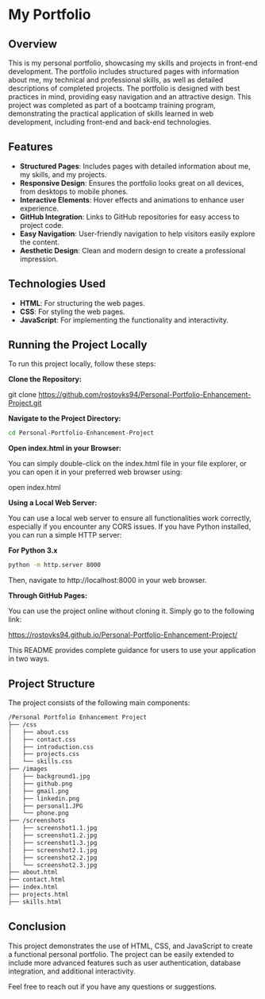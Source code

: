 # My Portfolio

## Overview

This is my personal portfolio, showcasing my skills and projects in front-end development. The portfolio includes structured pages with information about me, my technical and professional skills, as well as detailed descriptions of completed projects. The portfolio is designed with best practices in mind, providing easy navigation and an attractive design.
This project was completed as part of a bootcamp training program, demonstrating the practical application of skills learned in web development, including front-end and back-end technologies.


## Features

- **Structured Pages**: Includes pages with detailed information about me, my skills, and my projects.
- **Responsive Design**: Ensures the portfolio looks great on all devices, from desktops to mobile phones.
- **Interactive Elements**: Hover effects and animations to enhance user experience.
- **GitHub Integration**: Links to GitHub repositories for easy access to project code.
- **Easy Navigation**: User-friendly navigation to help visitors easily explore the content.
- **Aesthetic Design**: Clean and modern design to create a professional impression.
  

## Technologies Used

- **HTML**: For structuring the web pages.
- **CSS**: For styling the web pages.
- **JavaScript**: For implementing the functionality and interactivity.


## Running the Project Locally

To run this project locally, follow these steps:

**Clone the Repository:**

git clone https://github.com/rostovks94/Personal-Portfolio-Enhancement-Project.git

**Navigate to the Project Directory:**
```bash 
cd Personal-Portfolio-Enhancement-Project 
```
**Open index.html in your Browser:**

You can simply double-click on the index.html file in your file explorer, or you can open it in your preferred web browser using:

open index.html

**Using a Local Web Server:**

You can use a local web server to ensure all functionalities work correctly, especially if you encounter any CORS issues.
If you have Python installed, you can run a simple HTTP server:

**For Python 3.x** 
```bash 
python -m http.server 8000
```
Then, navigate to http://localhost:8000 in your web browser.

**Through GitHub Pages:**

You can use the project online without cloning it. Simply go to the following link:

https://rostovks94.github.io/Personal-Portfolio-Enhancement-Project/

This README provides complete guidance for users to use your application in two ways.


## Project Structure

The project consists of the following main components:
```bash
/Personal Portfolio Enhancement Project
├── /css
│   ├── about.css
│   ├── contact.css
│   ├── introduction.css
│   ├── projects.css
│   └── skills.css
├── /images
│   ├── background1.jpg
│   ├── github.png
│   ├── gmail.png
│   ├── linkedin.png
│   ├── personal1.JPG
│   └── phone.png
├── /screenshots
│   ├── screenshot1.1.jpg
│   ├── screenshot1.2.jpg
│   ├── screenshot1.3.jpg
│   ├── screenshot2.1.jpg
│   ├── screenshot2.2.jpg
│   └── screenshot2.3.jpg
├── about.html
├── contact.html
├── index.html
├── projects.html
├── skills.html
```

## Conclusion

This project demonstrates the use of HTML, CSS, and JavaScript to create a functional personal portfolio. The project can be easily extended to include more advanced features such as user authentication, database integration, and additional interactivity.

Feel free to reach out if you have any questions or suggestions.
